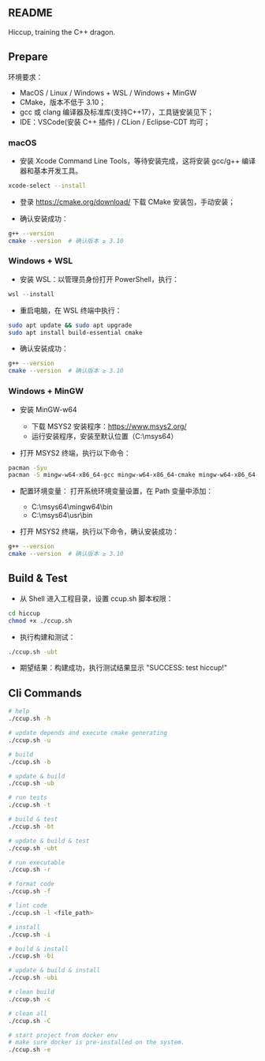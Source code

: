 ## README

Hiccup, training the C++ dragon.

## Prepare

环境要求：
- MacOS / Linux / Windows + WSL / Windows + MinGW
- CMake，版本不低于 3.10；
- gcc 或 clang 编译器及标准库(支持C++17），工具链安装见下；
- IDE：VSCode(安装 C++ 插件) / CLion / Eclipse-CDT 均可；

### macOS

- 安装 Xcode Command Line Tools，等待安装完成，这将安装 gcc/g++ 编译器和基本开发工具。
```bash
xcode-select --install
```

- 登录 https://cmake.org/download/ 下载 CMake 安装包，手动安装；

- 确认安装成功：
```bash
g++ --version
cmake --version  # 确认版本 ≥ 3.10
```

### Windows + WSL

- 安装 WSL：以管理员身份打开 PowerShell，执行：
```powershell
wsl --install
```

- 重启电脑，在 WSL 终端中执行：
```bash
sudo apt update && sudo apt upgrade
sudo apt install build-essential cmake
```

- 确认安装成功：
```bash
g++ --version
cmake --version  # 确认版本 ≥ 3.10
```

### Windows + MinGW

- 安装 MinGW-w64
    - 下载 MSYS2 安装程序：https://www.msys2.org/
    - 运行安装程序，安装至默认位置（C:\msys64）

- 打开 MSYS2 终端，执行以下命令：
```bash
pacman -Syu
pacman -S mingw-w64-x86_64-gcc mingw-w64-x86_64-cmake mingw-w64-x86_64-make
```

- 配置环境变量： 打开系统环境变量设置，在 Path 变量中添加：
   - C:\msys64\mingw64\bin
   - C:\msys64\usr\bin

- 打开 MSYS2 终端，执行以下命令，确认安装成功：
```bash
g++ --version
cmake --version  # 确认版本 ≥ 3.10
```

## Build & Test

- 从 Shell 进入工程目录，设置 ccup.sh 脚本权限：
```bash
cd hiccup
chmod +x ./ccup.sh
```

- 执行构建和测试：
```bash
./ccup.sh -ubt
```

- 期望结果：构建成功，执行测试结果显示 "SUCCESS: test hiccup!"

## Cli Commands

```sh
# help
./ccup.sh -h

# update depends and execute cmake generating
./ccup.sh -u

# build
./ccup.sh -b

# update & build
./ccup.sh -ub

# run tests
./ccup.sh -t

# build & test
./ccup.sh -bt

# update & build & test
./ccup.sh -ubt

# run executable
./ccup.sh -r

# format code
./ccup.sh -f

# lint code
./ccup.sh -l <file_path>

# install
./ccup.sh -i

# build & install
./ccup.sh -bi

# update & build & install
./ccup.sh -ubi

# clean build
./ccup.sh -c

# clean all
./ccup.sh -C

# start project from docker env
# make sure docker is pre-installed on the system.
./ccup.sh -e
```